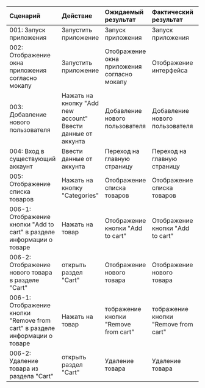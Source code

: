 |Cценарий|Действие|Ожидаемый результат|Фактический результат| Оценка|
|:---|:---|:---|:---|:---|
|001: Запуск приложения | Запустить приложение | Запуск приложения | Запуск приложения | Тест пройден|  
|002: Отображение окна приложения согласно мокапу | Запустить приложение | Отображение окна приложения согласно мокапу | Отображение интерфейса | Тест пройден|
|003: Добавление нового пользователя | Нажать на кнопку "Add new account" <br /> Ввести данные от аккунта | Добавление нового пользователя | Добавление нового пользователя  | Тест пройден|
|004: Вход в существующий аккаунт | Ввести данные от аккунта | Переход на главную страницу | Переход на главную страницу | Тест пройден|
|005: Отображение списка товаров | Нажать на кнопку "Categories" | Отображение списка товаров | Отображение списка товаров |Тест пройден|
|006-1: Отображение кнопки "Add to cart" в разделе информации о товаре | Нажать на товар | Отображение кнопки "Add to cart" | Отображение кнопки "Add to cart" |Тест пройден|
|006-2: Отображение нового товара в разделе "Cart" | открыть раздел "Cart" | Отображение нового товара | Отображение нового товара |Тест пройден|
|006-1: Отображение кнопки "Remove from cart" в разделе информации о товаре | Нажать на товар | тображение кнопки "Remove from cart" | тображение кнопки "Remove from cart" |Тест пройден|
|006-2: Удаление товара из раздела "Cart" | открыть раздел "Cart" | Удаление товара | Удаление товара |Тест пройден|